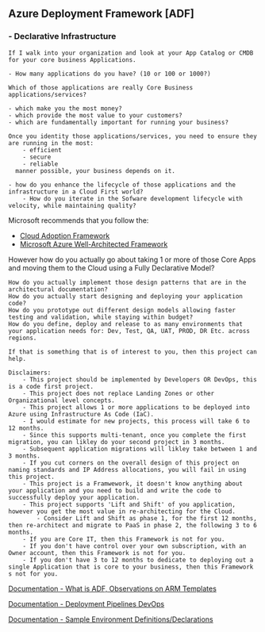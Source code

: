 
## Azure Deployment Framework [ADF] 
### - Declarative Infrastructure
    
    If I walk into your organization and look at your App Catalog or CMDB for your core business Applications.
    
    - How many applications do you have? (10 or 100 or 1000?)
    
    Which of those applications are really Core Business applications/services?
    
    - which make you the most money?
    - which provide the most value to your customers?
    - which are fundamentally important for running your business?
    
    Once you identity those applications/services, you need to ensure they are running in the most: 
        - efficient
        - secure
        - reliable
      manner possible, your business depends on it.

    - how do you enhance the lifecycle of those applications and the infrastructure in a Cloud First world?
        - How do you iterate in the Sofware development lifecycle with velocity, while maintaining quality?

Microsoft recommends that you follow the:
- [Cloud Adoption Framework](https://docs.microsoft.com/en-us/azure/cloud-adoption-framework/)
- [Microsoft Azure Well-Architected Framework](https://docs.microsoft.com/en-us/azure/architecture/framework)

However how do you actually go about taking 1 or more of those Core Apps and moving them to the Cloud using a Fully Declarative Model? 
    
    How do you actually implement those design patterns that are in the architectural documentation?
    How do you actually start designing and deploying your application code?
    How do you prototype out different design models allowing faster testing and validation, while staying within budget?
    How do you define, deploy and release to as many environments that your application needs for: Dev, Test, QA, UAT, PROD, DR Etc. across regions.

    If that is something that is of interest to you, then this project can help.

    Disclaimers: 
        - This project should be implemented by Developers OR DevOps, this is a code first project.
        - This project does not replace Landing Zones or other Organizational level concepts.
        - This project allows 1 or more applications to be deployed into Azure using Infrastructure As Code (IaC).
        - I would estimate for new projects, this process will take 6 to 12 months.
        - Since this supports multi-tenant, once you complete the first migration, you can likley do your second project in 3 months.
        - Subsequent application migrations will likley take between 1 and 3 months.
        - If you cut corners on the overall design of this project on naming standards and IP Address allocations, you will fail in using this project.
        - This project is a Framwework, it doesn't know anything about your application and you need to build and write the code to successfully deploy your application.
        - This project supports 'Lift and Shift' of you application, however you get the most value in re-architecting for the Cloud.
            - Consider Lift and Shift as phase 1, for the first 12 months, then re-architect and migrate to PaaS in phase 2, the following 3 to 6 months.
        - If you are Core IT, then this Framework is not for you.
        - If you don't have control over your own subscription, with an Owner account, then this Framework is not for you.
        - If you don't have 3 to 12 months to dedicate to deploying out a single Application that is core to your business, then this Framework s not for you.
    
[Documentation - What is ADF, Observations on ARM Templates](./docs/ARM.md)

[Documentation - Deployment Pipelines DevOps](./docs/Deployment_Pipelines_DevOps.md)

[Documentation - Sample Environment Definitions/Declarations](./docs/Sample_Template_Files.md)





